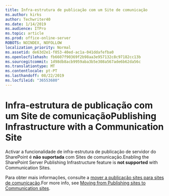 ```yaml
---
title: Infra-estrutura de publicação com um Site de comunicação
ms.author: kirks
author: Techwriter40
ms.date: 1/14/2019
ms.audience: ITPro
ms.topic: article
ms.prod: office-online-server
ROBOTS: NOINDEX, NOFOLLOW
localization_priority: Normal
ms.assetid: de63d2e1-f053-40ed-ac1a-041ddafefba0
ms.openlocfilehash: fb6607f90369f2b98aa3e957132c8c97182cc13b
ms.sourcegitcommit: 1d98db8acb9959aba3b5e308a567ade6b62da56c
ms.translationtype: MT
ms.contentlocale: pt-PT
ms.lasthandoff: 08/22/2019
ms.locfileid: "36553680"
---
```

# <a name="publishing-infrastructure-with-a-communication-site"></a><span data-ttu-id="0eb4c-102">Infra-estrutura de publicação com um Site de comunicação</span><span class="sxs-lookup"><span data-stu-id="0eb4c-102">Publishing Infrastructure with a Communication Site</span></span>


<span data-ttu-id="0eb4c-103">Activar a funcionalidade de infra-estrutura de publicação de servidor do SharePoint é **não suportada** com Sites de comunicação.</span><span class="sxs-lookup"><span data-stu-id="0eb4c-103">Enabling the SharePoint Server Publishing Infrastructure feature is **not supported** with Communication Sites.</span></span> 
  
<span data-ttu-id="0eb4c-104">Para obter mais informações, consulte a [mover a publicação sites para sites de comunicação](https://docs.microsoft.com/sharepoint/publishing-sites-classic-to-modern-experience).</span><span class="sxs-lookup"><span data-stu-id="0eb4c-104">For more info, see [Moving from Publishing sites to Communication sites](https://docs.microsoft.com/sharepoint/publishing-sites-classic-to-modern-experience).</span></span> 
  

